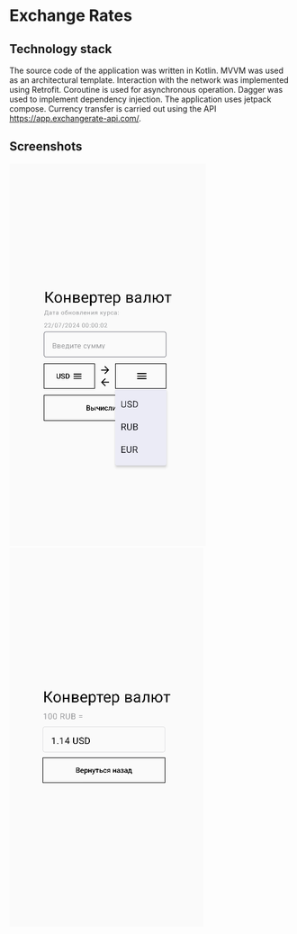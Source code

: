 # Exchange Rates
## Technology stack
The source code of the application was written in Kotlin. MVVM was used as an architectural template. Interaction with the network was implemented using Retrofit. Coroutine is used for asynchronous operation. Dagger was used to implement dependency injection. The application uses jetpack compose.
Currency transfer is carried out using the API https://app.exchangerate-api.com/.
## Screenshots
![](screenshots/mainmenu.png)
![](Screenshots/resultmenu.png)